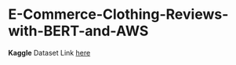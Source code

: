 # E-Commerce-Clothing-Reviews-with-BERT-and-AWS



__Kaggle__ Dataset Link [here](https://www.kaggle.com/datasets/nicapotato/womens-ecommerce-clothing-reviews)
